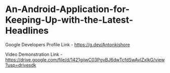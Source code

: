 # An-Android-Application-for-Keeping-Up-with-the-Latest-Headlines

Google Developers Profile Link - https://g.dev/Antonkishore

Video Demonstration Link - https://drive.google.com/file/d/1421gijwC03PgvBJ6dwTcfdSwAvIZxIkG/view?usp=drivesdk
